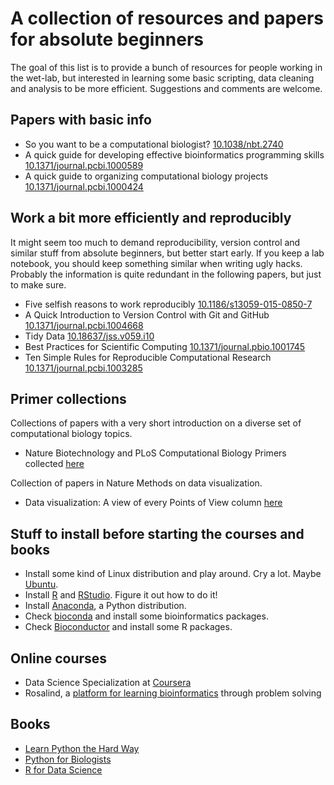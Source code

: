 A collection of resources and papers for absolute beginners
===========================================================

The goal of this list is to provide a bunch of resources for people working in
the wet-lab, but interested in learning some basic scripting, data cleaning and
analysis to be more efficient. Suggestions and comments are welcome.

Papers with basic info
----------------------

* So you want to be a computational biologist?
  [10.1038/nbt.2740](http://dx.doi.org/10.1038/nbt.2740)
* A quick guide for developing effective bioinformatics programming skills
  [10.1371/journal.pcbi.1000589](http://dx.doi.org/10.1371/journal.pcbi.1000589)
* A quick guide to organizing computational biology projects
  [10.1371/journal.pcbi.1000424](http://dx.doi.org/10.1371/journal.pcbi.1000424)

Work a bit more efficiently and reproducibly
--------------------------------------------

It might seem too much to demand reproducibility, version control and similar
stuff from absolute beginners, but better start early. If you keep a lab
notebook, you should keep something similar when writing ugly hacks. Probably
the information is quite redundant in the following papers, but just to make
sure.

* Five selfish reasons to work reproducibly
  [10.1186/s13059-015-0850-7](http://dx.doi.org/10.1186/s13059-015-0850-7)
* A Quick Introduction to Version Control with Git and GitHub
  [10.1371/journal.pcbi.1004668](http://dx.doi.org/10.1371/journal.pcbi.1004668)
* Tidy Data [10.18637/jss.v059.i10](http://dx.doi.org/10.18637/jss.v059.i10)
* Best Practices for Scientific Computing
  [10.1371/journal.pbio.1001745](http://dx.doi.org/10.1371/journal.pbio.1001745)
* Ten Simple Rules for Reproducible Computational Research
  [10.1371/journal.pcbi.1003285](http://dx.doi.org/10.1371/journal.pcbi.1003285)

Primer collections
------------------

Collections of papers with a very short introduction on a diverse set of
computational biology topics.

* Nature Biotechnology and PLoS Computational Biology Primers collected
  [here](http://liacs.leidenuniv.nl/~hoogeboomhj/mcb/nature_primer.html)

Collection of papers in Nature Methods on data visualization.

* Data visualization: A view of every Points of View column
  [here](http://blogs.nature.com/methagora/2013/07/data-visualization-points-of-view.html)

Stuff to install before starting the courses and books
------------------------------------------------------

* Install some kind of Linux distribution and play around. Cry a lot. Maybe
  [Ubuntu](http://www.ubuntu.com/).
* Install [R](https://www.r-project.org/) and
  [RStudio](https://www.rstudio.com/). Figure it out how to do it!
* Install [Anaconda](https://www.continuum.io/downloads), a Python distribution.
* Check [bioconda](https://bioconda.github.io) and install some bioinformatics
  packages.
* Check [Bioconductor](https://bioconductor.org/install) and install some R packages.

Online courses
--------------

* Data Science Specialization at
  [Coursera](https://www.coursera.org/specializations/jhu-data-science)
* Rosalind, a [platform for learning bioinformatics](http://rosalind.info/problems/locations)
  through problem solving

Books
-----

* [Learn Python the Hard Way](http://learnpythonthehardway.org)
* [Python for Biologists](http://pythonforbiologists.com)
* [R for Data Science](http://r4ds.had.co.nz)
